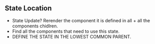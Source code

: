 ## State Location 

- State Update? Rerender the component it is defined in all + all the components chidlren.
- Find all the components that need to use this state.
- DEFINE THE STATE IN THE LOWEST COMMON PARENT.


